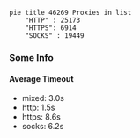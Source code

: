 
```mermaid
pie title 46269 Proxies in list
    "HTTP" : 25173
    "HTTPS": 6914
    "SOCKS" : 19449
```

### Some Info
#### Average Timeout

- mixed: 3.0s
- http: 1.5s
- https: 8.6s
- socks: 6.2s